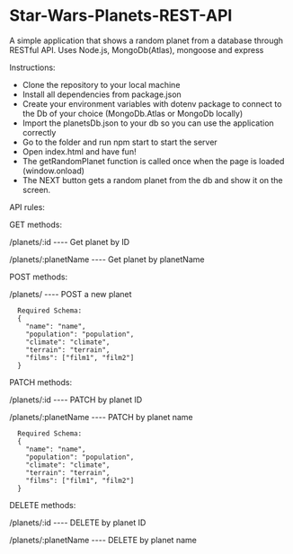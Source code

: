 # Star-Wars-Planets-REST-API
A simple application that shows a random planet from a database through RESTful API. Uses Node.js, MongoDb(Atlas), mongoose and express


Instructions:
  - Clone the repository to your local machine
  - Install all dependencies from package.json
  - Create your environment variables with dotenv package to connect to the Db of your choice (MongoDb.Atlas or MongoDb locally) 
  - Import the planetsDb.json to your db so you can use the application correctly
  - Go to the folder and run npm start to start the server
  - Open index.html and have fun!
  - The getRandomPlanet function is called once when the page is loaded (window.onload)
  - The NEXT button gets a random planet from the db and show it on the screen.



API rules:

  GET methods:

  /planets/:id ---- Get planet by ID
  
  /planets/:planetName ---- Get planet by planetName

  POST methods:
  
  /planets/ ---- POST a new planet
  
      Required Schema:
      {
        "name": "name",
        "population": "population",
        "climate": "climate",
        "terrain": "terrain",
        "films": ["film1", "film2"]
      }
      
  PATCH methods:
   
   /planets/:id ---- PATCH by planet ID
   
   /planets/:planetName ---- PATCH by planet name
   
      
      Required Schema:
      {
        "name": "name",
        "population": "population",
        "climate": "climate",
        "terrain": "terrain",
        "films": ["film1", "film2"]
      }
      
  DELETE methods:
    
   /planets/:id ---- DELETE by planet ID
   
   /planets/:planetName ---- DELETE by planet name

